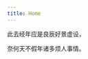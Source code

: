 ```yaml
---
title: Home
---
```


此去经年应是良辰好景虚设，

奈何天不假年诸多烦人事情。

<script src="js/three.js"></script>
<div>
<script>
			// Our Javascript will go here.
var scene = new THREE.Scene();
var camera = new THREE.PerspectiveCamera( 75, window.innerWidth / window.innerHeight, 0.1, 1000 );

var renderer = new THREE.WebGLRenderer();
renderer.setSize( window.innerWidth/2, window.innerHeight/2 );
document.body.appendChild( renderer.domElement );

var geometry = new THREE.BoxGeometry();
var material = new THREE.MeshBasicMaterial( { color: 0x00ff00 } );
var cube = new THREE.Mesh( geometry, material );
scene.add( cube );

camera.position.z = 5;

function animate() {
	requestAnimationFrame( animate );
	renderer.render( scene, camera );
	
    cube.rotation.x += 0.01;
    cube.rotation.y += 0.01;
}
animate();
</script>
</div>